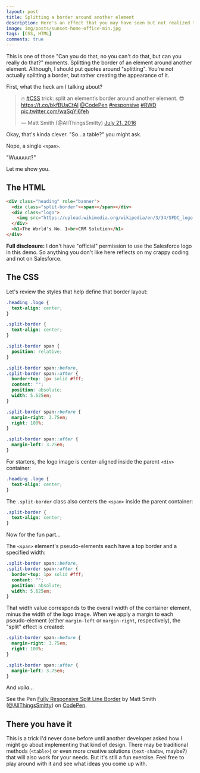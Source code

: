 ```yaml
---
layout: post
title: Splitting a border around another element
description: Here's an effect that you may have seen but not realized that can be done with some straightforward CSS.
image: img/posts/sunset-home-office-min.jpg
tags: [CSS, HTML]
comments: true
---
```


This is one of those "Can you do that, no you can't do that, but can you really do that?" moments. Splitting the border of an element around another element. Although, I should put quotes around "splitting". You're not actually splitting a border, but rather creating the appearance of it.

First, what the heck am I talking about?

<div class="embed">
  <blockquote class="twitter-tweet tw-align-center" data-lang="en"><p lang="en" dir="ltr">🔥 <a href="https://twitter.com/hashtag/CSS?src=hash">#CSS</a> trick: split an element’s border around another element. 😎 <a href="https://t.co/bkfBUaCtAl">https://t.co/bkfBUaCtAl</a> <a href="https://twitter.com/CodePen">@CodePen</a> <a href="https://twitter.com/hashtag/responsive?src=hash">#responsive</a> <a href="https://twitter.com/hashtag/RWD?src=hash">#RWD</a> <a href="https://t.co/waSqYi6feh">pic.twitter.com/waSqYi6feh</a></p>&mdash; Matt Smith (@AllThingsSmitty) <a href="https://twitter.com/AllThingsSmitty/status/756117334029438976">July 21, 2016</a></blockquote>
  <script async src="//platform.twitter.com/widgets.js" charset="utf-8"></script>
</div>

Okay, that's kinda clever. "So...a table?" you might ask.

Nope, a single `<span>`.

"Wuuuuut?"

Let me show you.

## The HTML

```html
<div class="heading" role="banner">
  <div class="split-border"><span></span></div>
  <div class="logo">
    <img src="https://upload.wikimedia.org/wikipedia/en/3/34/SFDC_logo.png" alt="Salesforce logo image">
  </div>
  <h1>The World's No. 1<br>CRM Solution</h1>
</div>
```

**Full disclosure:** I don't have "official" permission to use the Salesforce logo in this demo. So anything you don't like here reflects on my crappy coding and not on Salesforce.


## The CSS

Let's review the styles that help define that border layout:

```css
.heading .logo {
  text-align: center;
}

.split-border {
  text-align: center;
}

.split-border span {
  position: relative;  
}

.split-border span::before,
.split-border span::after {
  border-top: 1px solid #fff;
  content: "";
  position: absolute;
  width: 5.625em;
}

.split-border span::before {
  margin-right: 3.75em;
  right: 100%;
}

.split-border span::after {
  margin-left: 3.75em;
}
```

For starters, the logo image is center-aligned inside the parent `<div>` container:

```css
.heading .logo {
  text-align: center;
}
```

The `.split-border` class also centers the `<span>` inside the parent container:

```css
.split-border {
  text-align: center;
}
```

Now for the fun part...

The `<span>` element's pseudo-elements each have a top border and a specified width:

```css
.split-border span::before,
.split-border span::after {
  border-top: 1px solid #fff;
  content: "";
  position: absolute;
  width: 5.625em;
}
```

That width value corresponds to the overall width of the container element, minus the width of the logo image. When we apply a margin to each pseudo-element (either `margin-left` or `margin-right`, respectively), the "split" effect is created:

```css
.split-border span::before {
  margin-right: 3.75em;
  right: 100%;
}

.split-border span::after {
  margin-left: 3.75em;
}
```

And _voila_...

<div class="embed">
  <p data-height="400" data-theme-id="0" data-slug-hash="bpYjPO" data-default-tab="result" data-user="AllThingsSmitty" data-embed-version="2" class="codepen">See the Pen <a href="http://codepen.io/AllThingsSmitty/pen/bpYjPO/">Fully Responsive Split Line Border</a> by Matt Smith (<a href="http://codepen.io/AllThingsSmitty">@AllThingsSmitty</a>) on <a href="http://codepen.io">CodePen</a>.</p>
  <script async src="//assets.codepen.io/assets/embed/ei.js"></script>
</div>

## There you have it

This is a trick I'd never done before until another developer asked how I might go about implementing that kind of design. There may be traditional methods (`<table>`) or even more creative solutions (`text-shadow`, maybe?) that will also work for your needs. But it's still a fun exercise. Feel free to play around with it and see what ideas you come up with.